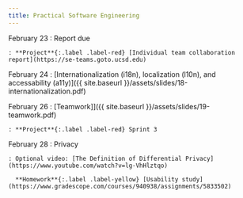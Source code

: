 ```yaml
---
title: Practical Software Engineering
---
```


February 23
: Report due

    : **Project**{:.label .label-red} [Individual team collaboration report](https://se-teams.goto.ucsd.edu)

February 24
: [Internationalization (i18n), localization (l10n), and accessability (a11y)]({{ site.baseurl }}/assets/slides/18-internationalization.pdf)

February 26
: [Teamwork]]({{ site.baseurl }}/assets/slides/19-teamwork.pdf)

    : **Project**{:.label .label-red} Sprint 3

February 28
: Privacy

    : Optional video: [The Definition of Differential Privacy](https://www.youtube.com/watch?v=lg-VhHlztqo)

      **Homework**{:.label .label-yellow} [Usability study](https://www.gradescope.com/courses/940938/assignments/5833502)
